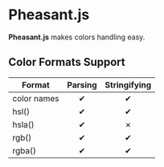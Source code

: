 # Pheasant.js

**Pheasant.js** makes colors handling easy.

## Color Formats Support

| Format      | Parsing | Stringifying |
|-------------|:-------:|:------------:|
| color names | ✔       | ✔            |
| hsl()       | ✔       | ✔            |
| hsla()      | ✔       | ✗            |
| rgb()       | ✔       | ✔            |
| rgba()      | ✔       | ✔            |
